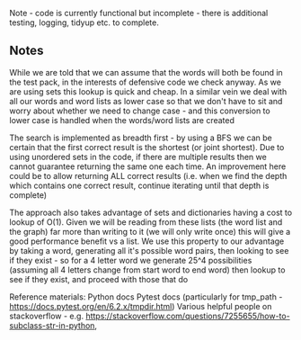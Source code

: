 Note - code is currently functional but incomplete - there is additional testing, logging, tidyup etc. to complete.

Notes
-----

While we are told that we can assume that the words will both be found in the test pack, in the interests of defensive code we check anyway. As we are using sets this lookup is quick and cheap. In a similar vein we deal with all our words and word lists as lower case so that we don't have to sit and worry about whether we need to change case - and this conversion to lower case is handled when the words/word lists are created

The search is implemented as breadth first - by using a BFS we can be certain that the first correct result is the shortest (or joint shortest). Due to using unordered sets in the code, if there are multiple results then we cannot guarantee returning the same one each time. An improvement here could be to allow returning ALL correct results (i.e. when we find the depth which contains one correct result, continue iterating until that depth is complete)

The approach also takes advantage of sets and dictionaries having a cost to lookup of O(1). Given we will be reading from these lists (the word list and the graph) far more than writing to it (we will only write once) this will give a good performance benefit vs a list. We use this property to our advantage by taking a word, generating all it's possible word pairs, then looking to see if they exist - so for a 4 letter word we generate 25^4 possibilities (assuming all 4 letters change from start word to end word) then lookup to see if they exist, and proceed with those that do 

Reference materials:
Python docs 
Pytest docs (particularly for tmp_path - https://docs.pytest.org/en/6.2.x/tmpdir.html)
Various helpful people on stackoverflow - e.g. https://stackoverflow.com/questions/7255655/how-to-subclass-str-in-python, 
